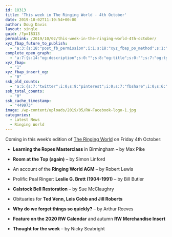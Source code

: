 ```yaml
---
id: 18313
title: 'This week in The Ringing World - 4th October'
date: 2019-10-02T11:10:54+00:00
author: Doug Davis
layout: single
guid: /?p=18313
permalink: /2019/10/02/this-week-in-the-ringing-world-4th-october/
xyz_fbap_future_to_publish:
  - 'a:3:{s:18:"post_fb_permission";i:1;s:18:"xyz_fbap_po_method";s:1:"2";s:16:"xyz_fbap_message";s:62:"News item added to the CCCBR website: {POST_TITLE} {PERMALINK}";}'
complete_open_graph:
  - 'a:7:{s:14:"og:description";s:0:"";s:8:"og:title";s:0:"";s:7:"og:type";s:0:"";s:12:"twitter:card";s:7:"summary";s:15:"twitter:creator";s:0:"";s:19:"twitter:description";s:0:"";s:8:"og:image";s:5:"17238";}'
xyz_fbap:
  - "1"
xyz_fbap_insert_og:
  - "0"
ssb_old_counts:
  - 'a:5:{s:7:"twitter";i:0;s:9:"pinterest";i:0;s:7:"fbshare";i:0;s:6:"reddit";i:0;s:6:"tumblr";N;}'
ssb_total_counts:
  - "0"
ssb_cache_timestamp:
  - "449973"
image: /wp-content/uploads/2019/05/RW-Facebook-logo-1.jpg
categories:
  - Latest News
  - Ringing World
---
```

Coming in this week’s edition of <a href="https://www.ringingworld.co.uk/" target="_blank" rel="noopener noreferrer">The Ringing World</a> on Friday 4th October:

+ **Learning the Ropes Masterclass** in Birmingham – by Max Pike

+ **Room at the Top (again)** – by Simon Linford

+ An account of the **Ringing World AGM** – by Robert Lewis

+ Prolific Peal Ringer: **Leslie G. Brett (1904-1991)** – by Bill Butler

+ **Calstock Bell Restoration** – by Sue McClaughry

+ Obituaries for  **Ted Venn, Leis Cobb and Jill Roberts**

+ **Why do we forget things so quickly?** – by Arthur Reeves

+ **Feature on the 2020 RW Calendar** and autumn **RW Merchandise Insert**

+ **Thought for the week** – by Nicky Seabright
